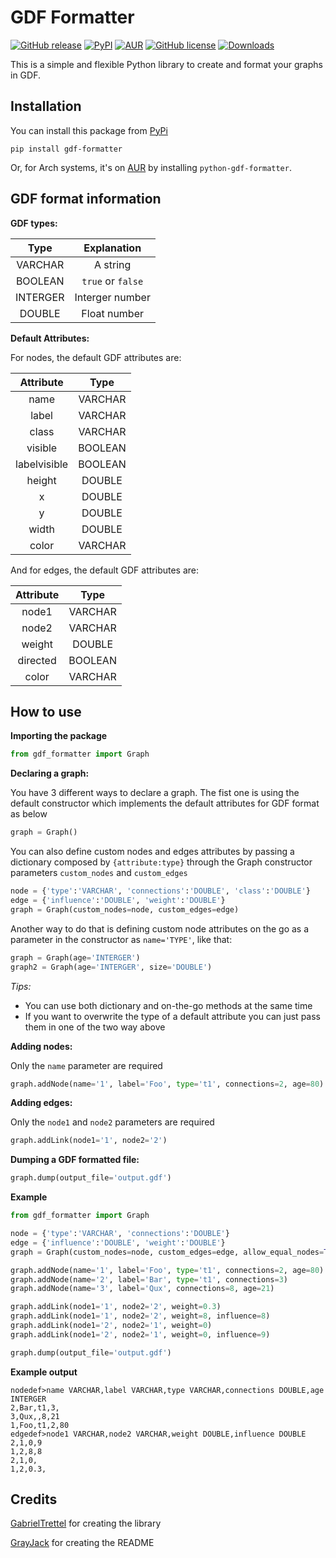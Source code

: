 # GDF Formatter

[![GitHub release](https://img.shields.io/github/release/GabrielTrettel/GDF_Formatter.svg)](https://github.com/GabrielTrettel/GDF_Formatter/releases)
[![PyPI](https://img.shields.io/pypi/v/gdf-formatter.svg)](https://pypi.org/project/gdf-formatter/)
[![AUR](https://img.shields.io/aur/version/python-gdf-formatter.svg)](https://aur.archlinux.org/packages/python-gdf-formatter/)
[![GitHub license](https://img.shields.io/github/license/GabrielTrettel/GDF_Formatter.svg)](https://github.com/GabrielTrettel/GDF_Formatter/blob/master/LICENSE)
[![Downloads](https://pepy.tech/badge/gdf-formatter)](https://pepy.tech/project/gdf-formatter)

This is a simple and flexible Python library to create and format your graphs in GDF.

## Installation
You can install this package from [PyPi](https://pypi.org/project/gdf-formatter/)
```
pip install gdf-formatter
```

Or, for Arch systems, it's on [AUR](https://aur.archlinux.org/packages/python-gdf-formatter/) by installing ```python-gdf-formatter```.

## GDF format information

**GDF types:**

|    Type  |   Explanation     |
|:--------:|:-----------------:|
| VARCHAR  | A string          |
| BOOLEAN  | `true` or `false` |
| INTERGER | Interger number   |
| DOUBLE   | Float number      |

**Default Attributes:**

For nodes, the default GDF attributes are:

| Attribute    | Type     |
|:------------:|:--------:|
| name         | VARCHAR  |
| label        | VARCHAR  |
| class        | VARCHAR  |
| visible      | BOOLEAN  |
| labelvisible | BOOLEAN  |
| height       | DOUBLE   |
| x            | DOUBLE   |
| y            | DOUBLE   |
| width        | DOUBLE   |
| color        | VARCHAR  |

And for edges, the default GDF attributes are:

| Attribute    | Type     |
|:------------:|:--------:|
| node1        | VARCHAR  |
| node2        | VARCHAR  |
| weight       | DOUBLE   |
| directed     | BOOLEAN  |
| color        | VARCHAR  |

## How to use

**Importing the package**
```python
from gdf_formatter import Graph
```

**Declaring a graph:**

You have 3 different ways to declare a graph. The fist one is using the default constructor which implements the default attributes for GDF format as below

```python
graph = Graph()
```
You can also define custom nodes and edges attributes by passing a dictionary composed by `{attribute:type}` through the Graph constructor parameters `custom_nodes` and `custom_edges`

```python
node = {'type':'VARCHAR', 'connections':'DOUBLE', 'class':'DOUBLE'}
edge = {'influence':'DOUBLE', 'weight':'DOUBLE'}
graph = Graph(custom_nodes=node, custom_edges=edge)
```

Another way to do that is defining custom node attributes on the go as a parameter in the constructor as `name='TYPE'`, like that:

```python
graph = Graph(age='INTERGER')
graph2 = Graph(age='INTERGER', size='DOUBLE')
```

*Tips:*
 * You can use both dictionary and on-the-go methods at the same time
 * If you want to overwrite the type of a default attribute you can just pass them in one of the two way above

**Adding nodes:**

Only the `name` parameter are required
 ```python
 graph.addNode(name='1', label='Foo', type='t1', connections=2, age=80)
 ```

**Adding edges:**

Only the `node1` and `node2` parameters are required
```python
graph.addLink(node1='1', node2='2')
```

**Dumping a GDF formatted file:**
```python
graph.dump(output_file='output.gdf')
```

**Example**

```python
from gdf_formatter import Graph

node = {'type':'VARCHAR', 'connections':'DOUBLE'}
edge = {'influence':'DOUBLE', 'weight':'DOUBLE'}
graph = Graph(custom_nodes=node, custom_edges=edge, allow_equal_nodes=True, age='INTERGER')

graph.addNode(name='1', label='Foo', type='t1', connections=2, age=80)
graph.addNode(name='2', label='Bar', type='t1', connections=3)
graph.addNode(name='3', label='Qux', connections=8, age=21)

graph.addLink(node1='1', node2='2', weight=0.3)
graph.addLink(node1='1', node2='2', weight=8, influence=8)
graph.addLink(node1='2', node2='1', weight=0)
graph.addLink(node1='2', node2='1', weight=0, influence=9)

graph.dump(output_file='output.gdf')
```

**Example output**
```
nodedef>name VARCHAR,label VARCHAR,type VARCHAR,connections DOUBLE,age INTERGER
2,Bar,t1,3,
3,Qux,,8,21
1,Foo,t1,2,80
edgedef>node1 VARCHAR,node2 VARCHAR,weight DOUBLE,influence DOUBLE
2,1,0,9
1,2,8,8
2,1,0,
1,2,0.3,
```

## Credits

[GabrielTrettel](https://github.com/GabrielTrettel) for creating the library

[GrayJack](https://github.com/GrayJack) for creating the README
